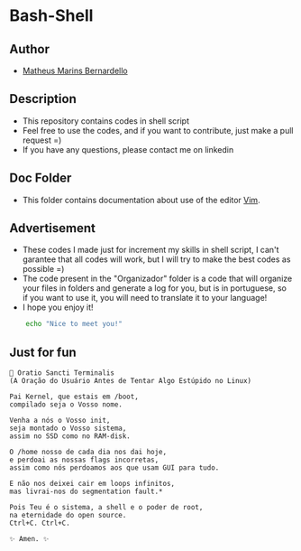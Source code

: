 # Bash-Shell

## Author
- [Matheus Marins Bernardello](https://www.linkedin.com/in/matheus-marins-bernardello-89b9491ab)

## Description
- This repository contains codes in shell script
- Feel free to use the codes, and if you want to contribute, just make a pull request =) 
- If you have any questions, please contact me on linkedin

## Doc Folder
- This folder contains documentation about use of the editor [Vim](https://www.vim.org/).

## Advertisement
- These codes I made just for increment my skills in shell script, I can't garantee that all codes will work, but I will try to make the best codes as possible =)
- The code present in the "Organizador" folder is a code that will organize your files in folders and generate a log for you, but is in portuguese, so if you want to use it, you will need to translate it to your language!
- I hope you enjoy it!

```bash
    echo "Nice to meet you!"
```
## Just for fun 
```
🙏 Oratio Sancti Terminalis
(A Oração do Usuário Antes de Tentar Algo Estúpido no Linux)

Pai Kernel, que estais em /boot,
compilado seja o Vosso nome.

Venha a nós o Vosso init,
seja montado o Vosso sistema,
assim no SSD como no RAM-disk.

O /home nosso de cada dia nos dai hoje,
e perdoai as nossas flags incorretas,
assim como nós perdoamos aos que usam GUI para tudo.

E não nos deixei cair em loops infinitos,
mas livrai-nos do segmentation fault.*

Pois Teu é o sistema, a shell e o poder de root,
na eternidade do open source.
Ctrl+C. Ctrl+C.

✨ Amen. ✨
```